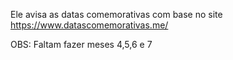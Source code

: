 Ele avisa as datas comemorativas com base no site https://www.datascomemorativas.me/

OBS: Faltam fazer meses 4,5,6 e 7
